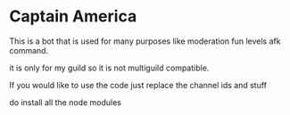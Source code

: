 # Captain America

This is a bot that is used for many purposes like 
moderation
fun
levels
afk command.

it is only for my guild so it is not multiguild compatible.

If you would like to use the code just replace the channel ids and stuff

do install all the node modules
